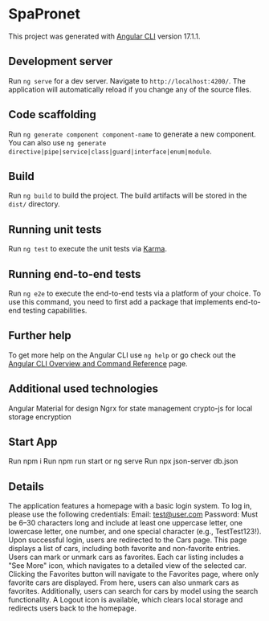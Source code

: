 # SpaPronet

This project was generated with [Angular CLI](https://github.com/angular/angular-cli) version 17.1.1.

## Development server

Run `ng serve` for a dev server. Navigate to `http://localhost:4200/`. The application will automatically reload if you change any of the source files.

## Code scaffolding

Run `ng generate component component-name` to generate a new component. You can also use `ng generate directive|pipe|service|class|guard|interface|enum|module`.

## Build

Run `ng build` to build the project. The build artifacts will be stored in the `dist/` directory.

## Running unit tests

Run `ng test` to execute the unit tests via [Karma](https://karma-runner.github.io).

## Running end-to-end tests

Run `ng e2e` to execute the end-to-end tests via a platform of your choice. To use this command, you need to first add a package that implements end-to-end testing capabilities.

## Further help

To get more help on the Angular CLI use `ng help` or go check out the [Angular CLI Overview and Command Reference](https://angular.io/cli) page.

## Additional used technologies
Angular Material for design
Ngrx for state management
crypto-js for local storage encryption

## Start App
Run npm i
Run npm run start or ng serve
Run npx json-server db.json 

## Details
The application features a homepage with a basic login system.
To log in, please use the following credentials:
Email: test@user.com
Password: Must be 6–30 characters long and include at least one uppercase letter, one lowercase letter, one number, and one special character (e.g., TestTest123!).
Upon successful login, users are redirected to the Cars page. This page displays a list of cars, including both favorite and non-favorite entries. Users can mark or unmark cars as favorites.
Each car listing includes a "See More" icon, which navigates to a detailed view of the selected car.
Clicking the Favorites button will navigate to the Favorites page, where only favorite cars are displayed. From here, users can also unmark cars as favorites.
Additionally, users can search for cars by model using the search functionality.
A Logout icon is available, which clears local storage and redirects users back to the homepage.